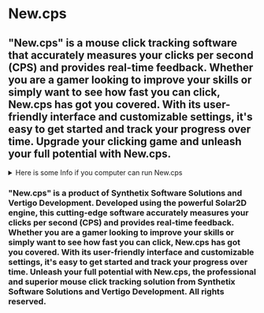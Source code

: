# New.cps

"New.cps" is a mouse click tracking software that accurately measures your clicks per second (CPS) and provides real-time feedback. Whether you are a gamer looking to improve your skills or simply want to see how fast you can click, New.cps has got you covered. With its user-friendly interface and customizable settings, it's easy to get started and track your progress over time. Upgrade your clicking game and unleash your full potential with New.cps.
--------------------------------------------------------------------

<details>
<summary>Here is some Info if you computer can run New.cps</summary>

| computer | version |
|-----:|-----------|
|     Windows| 7, 8, 10, 11|
|     Mac| 0.13.1 or latest     |
| Mobile | version |
| latest (few old ones should work) | Any (A few old ones will work)|
   
  ### NOTE! Mobile support will not Come untill 2024 on any day we want or i want
  
</details>


### "New.cps" is a product of Synthetix Software Solutions and Vertigo Development. Developed using the powerful Solar2D engine, this cutting-edge software accurately measures your clicks per second (CPS) and provides real-time feedback. Whether you are a gamer looking to improve your skills or simply want to see how fast you can click, New.cps has got you covered. With its user-friendly interface and customizable settings, it's easy to get started and track your progress over time. Unleash your full potential with New.cps, the professional and superior mouse click tracking solution from Synthetix Software Solutions and Vertigo Development. All rights reserved.
